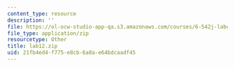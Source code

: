 ```yaml
---
content_type: resource
description: ''
file: https://ol-ocw-studio-app-qa.s3.amazonaws.com/courses/6-542j-laboratory-on-the-physiology-acoustics-and-perception-of-speech-fall-2005/21fb4ed4f775e8cb6a8ae64bdcaadf45_lab12.zip
file_type: application/zip
resourcetype: Other
title: lab12.zip
uid: 21fb4ed4-f775-e8cb-6a8a-e64bdcaadf45
---
```


